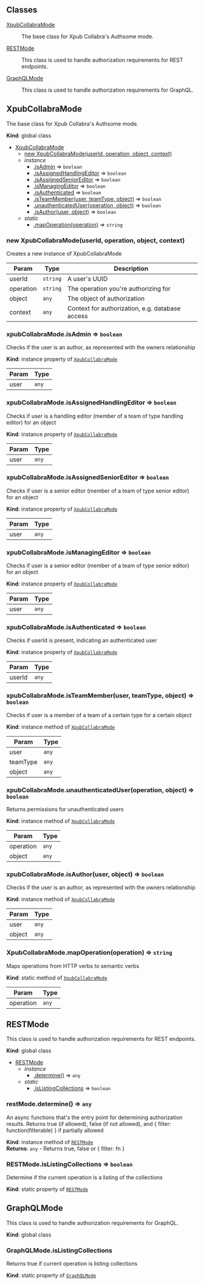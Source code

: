 ## Classes

<dl>
<dt><a href="#XpubCollabraMode">XpubCollabraMode</a></dt>
<dd><p>The base class for Xpub Collabra&#39;s Authsome mode.</p>
</dd>
<dt><a href="#RESTMode">RESTMode</a></dt>
<dd><p>This class is used to handle authorization requirements for REST endpoints.</p>
</dd>
<dt><a href="#GraphQLMode">GraphQLMode</a></dt>
<dd><p>This class is used to handle authorization requirements for GraphQL.</p>
</dd>
</dl>

<a name="XpubCollabraMode"></a>

## XpubCollabraMode

The base class for Xpub Collabra's Authsome mode.

**Kind**: global class

* [XpubCollabraMode](#XpubCollabraMode)
  * [new XpubCollabraMode(userId, operation, object, context)](#new_XpubCollabraMode_new)
  * _instance_
    * [.isAdmin](#XpubCollabraMode+isAdmin) ⇒ <code>boolean</code>
    * [.isAssignedHandlingEditor](#XpubCollabraMode+isAssignedHandlingEditor) ⇒ <code>boolean</code>
    * [.isAssignedSeniorEditor](#XpubCollabraMode+isAssignedSeniorEditor) ⇒ <code>boolean</code>
    * [.isManagingEditor](#XpubCollabraMode+isManagingEditor) ⇒ <code>boolean</code>
    * [.isAuthenticated](#XpubCollabraMode+isAuthenticated) ⇒ <code>boolean</code>
    * [.isTeamMember(user, teamType, object)](#XpubCollabraMode+isTeamMember) ⇒ <code>boolean</code>
    * [.unauthenticatedUser(operation, object)](#XpubCollabraMode+unauthenticatedUser) ⇒ <code>boolean</code>
    * [.isAuthor(user, object)](#XpubCollabraMode+isAuthor) ⇒ <code>boolean</code>
  * _static_
    * [.mapOperation(operation)](#XpubCollabraMode.mapOperation) ⇒ <code>string</code>

<a name="new_XpubCollabraMode_new"></a>

### new XpubCollabraMode(userId, operation, object, context)

Creates a new instance of XpubCollabraMode

| Param     | Type                | Description                                     |
| --------- | ------------------- | ----------------------------------------------- |
| userId    | <code>string</code> | A user's UUID                                   |
| operation | <code>string</code> | The operation you're authorizing for            |
| object    | <code>any</code>    | The object of authorization                     |
| context   | <code>any</code>    | Context for authorization, e.g. database access |

<a name="XpubCollabraMode+isAdmin"></a>

### xpubCollabraMode.isAdmin ⇒ <code>boolean</code>

Checks if the user is an author, as represented with the owners
relationship

**Kind**: instance property of [<code>XpubCollabraMode</code>](#XpubCollabraMode)

| Param | Type             |
| ----- | ---------------- |
| user  | <code>any</code> |

<a name="XpubCollabraMode+isAssignedHandlingEditor"></a>

### xpubCollabraMode.isAssignedHandlingEditor ⇒ <code>boolean</code>

Checks if user is a handling editor (member of a team of type handling editor) for an object

**Kind**: instance property of [<code>XpubCollabraMode</code>](#XpubCollabraMode)

| Param | Type             |
| ----- | ---------------- |
| user  | <code>any</code> |

<a name="XpubCollabraMode+isAssignedSeniorEditor"></a>

### xpubCollabraMode.isAssignedSeniorEditor ⇒ <code>boolean</code>

Checks if user is a senior editor (member of a team of type senior editor) for an object

**Kind**: instance property of [<code>XpubCollabraMode</code>](#XpubCollabraMode)

| Param | Type             |
| ----- | ---------------- |
| user  | <code>any</code> |

<a name="XpubCollabraMode+isManagingEditor"></a>

### xpubCollabraMode.isManagingEditor ⇒ <code>boolean</code>

Checks if user is a senior editor (member of a team of type senior editor) for an object

**Kind**: instance property of [<code>XpubCollabraMode</code>](#XpubCollabraMode)

| Param | Type             |
| ----- | ---------------- |
| user  | <code>any</code> |

<a name="XpubCollabraMode+isAuthenticated"></a>

### xpubCollabraMode.isAuthenticated ⇒ <code>boolean</code>

Checks if userId is present, indicating an authenticated user

**Kind**: instance property of [<code>XpubCollabraMode</code>](#XpubCollabraMode)

| Param  | Type             |
| ------ | ---------------- |
| userId | <code>any</code> |

<a name="XpubCollabraMode+isTeamMember"></a>

### xpubCollabraMode.isTeamMember(user, teamType, object) ⇒ <code>boolean</code>

Checks if user is a member of a team of a certain type for a certain object

**Kind**: instance method of [<code>XpubCollabraMode</code>](#XpubCollabraMode)

| Param    | Type             |
| -------- | ---------------- |
| user     | <code>any</code> |
| teamType | <code>any</code> |
| object   | <code>any</code> |

<a name="XpubCollabraMode+unauthenticatedUser"></a>

### xpubCollabraMode.unauthenticatedUser(operation, object) ⇒ <code>boolean</code>

Returns permissions for unauthenticated users

**Kind**: instance method of [<code>XpubCollabraMode</code>](#XpubCollabraMode)

| Param     | Type             |
| --------- | ---------------- |
| operation | <code>any</code> |
| object    | <code>any</code> |

<a name="XpubCollabraMode+isAuthor"></a>

### xpubCollabraMode.isAuthor(user, object) ⇒ <code>boolean</code>

Checks if the user is an author, as represented with the owners
relationship

**Kind**: instance method of [<code>XpubCollabraMode</code>](#XpubCollabraMode)

| Param  | Type             |
| ------ | ---------------- |
| user   | <code>any</code> |
| object | <code>any</code> |

<a name="XpubCollabraMode.mapOperation"></a>

### XpubCollabraMode.mapOperation(operation) ⇒ <code>string</code>

Maps operations from HTTP verbs to semantic verbs

**Kind**: static method of [<code>XpubCollabraMode</code>](#XpubCollabraMode)

| Param     | Type             |
| --------- | ---------------- |
| operation | <code>any</code> |

<a name="RESTMode"></a>

## RESTMode

This class is used to handle authorization requirements for REST endpoints.

**Kind**: global class

* [RESTMode](#RESTMode)
  * _instance_
    * [.determine()](#RESTMode+determine) ⇒ <code>any</code>
  * _static_
    * [.isListingCollections](#RESTMode.isListingCollections) ⇒ <code>boolean</code>

<a name="RESTMode+determine"></a>

### restMode.determine() ⇒ <code>any</code>

An async functions that's the entry point for determining
authorization results. Returns true (if allowed), false (if not allowed),
and { filter: function(filterable) } if partially allowed

**Kind**: instance method of [<code>RESTMode</code>](#RESTMode)  
**Returns**: <code>any</code> - Returns true, false or { filter: fn }  
<a name="RESTMode.isListingCollections"></a>

### RESTMode.isListingCollections ⇒ <code>boolean</code>

Determine if the current operation is a listing of the collections

**Kind**: static property of [<code>RESTMode</code>](#RESTMode)  
<a name="GraphQLMode"></a>

## GraphQLMode

This class is used to handle authorization requirements for GraphQL.

**Kind**: global class  
<a name="GraphQLMode.isListingCollections"></a>

### GraphQLMode.isListingCollections

Returns true if current operation is listing collections

**Kind**: static property of [<code>GraphQLMode</code>](#GraphQLMode)
